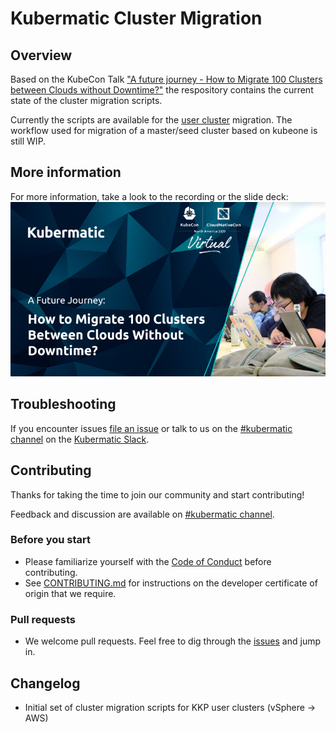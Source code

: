# Kubermatic Cluster Migration

## Overview

Based on the KubeCon Talk ["A future journey - How to Migrate 100 Clusters between Clouds without Downtime?"](https://kccncna20.sched.com/event/b806ba46a5cdefbb45b444652d7d15d1) the respository contains the current state of the cluster migration scripts.

Currently the scripts are available for the [user cluster](./user-cluster) migration. The workflow used for migration of a master/seed cluster based on kubeone is still WIP.

## More information

For more information, take a look to the recording or the slide deck:
[![slide deck How to Migrate 100 Clusters between Clouds without Downtime ](./.pics/slide-deck-migrate-100-clusters.png)](https://drive.google.com/file/d/1rY4bDTYxGShB6k4zsfQ6Z3n3UEEtBHRN/view?usp=sharing)

## Troubleshooting

If you encounter issues [file an issue][1] or talk to us on the [#kubermatic channel][12] on the [Kubermatic Slack][15].

## Contributing

Thanks for taking the time to join our community and start contributing!

Feedback and discussion are available on [#kubermatic channel][12].

### Before you start

* Please familiarize yourself with the [Code of Conduct][4] before contributing.
* See [CONTRIBUTING.md][2] for instructions on the developer certificate of origin that we require.

### Pull requests

* We welcome pull requests. Feel free to dig through the [issues][1] and jump in.

## Changelog

- Initial set of cluster migration scripts for KKP user clusters (vSphere -> AWS) 

[1]: https://github.com/kubermatic-labs/cluster-migration/issues
[2]: https://github.com/kubermatic-labs/cluster-migration/blob/master/CONTRIBUTING.md
[3]: https://github.com/kubermatic-labs/cluster-migration/releases
[4]: https://github.com/kubermatic-labs/cluster-migration/blob/master/CODE_OF_CONDUCT.md

[12]: https://kubermatic.slack.com/messages/kubermatic
[15]: http://slack.kubermatic.io/